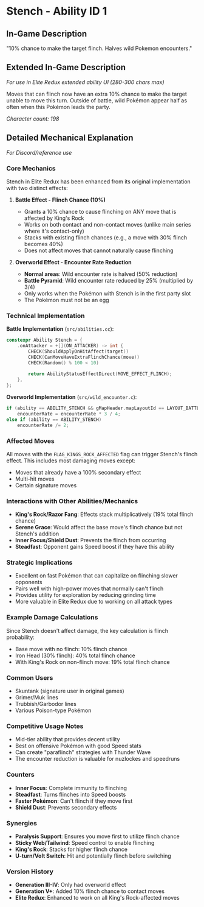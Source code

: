 # Stench - Ability ID 1

## In-Game Description
"10% chance to make the target flinch. Halves wild Pokemon encounters."

## Extended In-Game Description
*For use in Elite Redux extended ability UI (280-300 chars max)*

Moves that can flinch now have an extra 10% chance to make the target unable to move this turn. Outside of battle, wild Pokémon appear half as often when this Pokémon leads the party.

*Character count: 198*

## Detailed Mechanical Explanation
*For Discord/reference use*

### Core Mechanics
Stench in Elite Redux has been enhanced from its original implementation with two distinct effects:

1. **Battle Effect - Flinch Chance (10%)**
   - Grants a 10% chance to cause flinching on ANY move that is affected by King's Rock
   - Works on both contact and non-contact moves (unlike main series where it's contact-only)
   - Stacks with existing flinch chances (e.g., a move with 30% flinch becomes 40%)
   - Does not affect moves that cannot naturally cause flinching

2. **Overworld Effect - Encounter Rate Reduction**
   - **Normal areas**: Wild encounter rate is halved (50% reduction)
   - **Battle Pyramid**: Wild encounter rate reduced by 25% (multiplied by 3/4)
   - Only works when the Pokémon with Stench is in the first party slot
   - The Pokémon must not be an egg

### Technical Implementation

**Battle Implementation** (`src/abilities.cc`):
```cpp
constexpr Ability Stench = {
    .onAttacker = +[](ON_ATTACKER) -> int {
        CHECK(ShouldApplyOnHitAffect(target))
        CHECK(CanMoveHaveExtraFlinchChance(move))
        CHECK(Random() % 100 < 10)
        
        return AbilityStatusEffectDirect(MOVE_EFFECT_FLINCH);
    },
};
```

**Overworld Implementation** (`src/wild_encounter.c`):
```c
if (ability == ABILITY_STENCH && gMapHeader.mapLayoutId == LAYOUT_BATTLE_FRONTIER_BATTLE_PYRAMID_FLOOR)
    encounterRate = encounterRate * 3 / 4;
else if (ability == ABILITY_STENCH)
    encounterRate /= 2;
```

### Affected Moves
All moves with the `FLAG_KINGS_ROCK_AFFECTED` flag can trigger Stench's flinch effect. This includes most damaging moves except:
- Moves that already have a 100% secondary effect
- Multi-hit moves
- Certain signature moves

### Interactions with Other Abilities/Mechanics
- **King's Rock/Razor Fang**: Effects stack multiplicatively (19% total flinch chance)
- **Serene Grace**: Would affect the base move's flinch chance but not Stench's addition
- **Inner Focus/Shield Dust**: Prevents the flinch from occurring
- **Steadfast**: Opponent gains Speed boost if they have this ability

### Strategic Implications
- Excellent on fast Pokémon that can capitalize on flinching slower opponents
- Pairs well with high-power moves that normally can't flinch
- Provides utility for exploration by reducing grinding time
- More valuable in Elite Redux due to working on all attack types

### Example Damage Calculations
Since Stench doesn't affect damage, the key calculation is flinch probability:
- Base move with no flinch: 10% flinch chance
- Iron Head (30% flinch): 40% total flinch chance
- With King's Rock on non-flinch move: 19% total flinch chance

### Common Users
- Skuntank (signature user in original games)
- Grimer/Muk lines
- Trubbish/Garbodor lines
- Various Poison-type Pokémon

### Competitive Usage Notes
- Mid-tier ability that provides decent utility
- Best on offensive Pokémon with good Speed stats
- Can create "paraflinch" strategies with Thunder Wave
- The encounter reduction is valuable for nuzlockes and speedruns

### Counters
- **Inner Focus**: Complete immunity to flinching
- **Steadfast**: Turns flinches into Speed boosts
- **Faster Pokémon**: Can't flinch if they move first
- **Shield Dust**: Prevents secondary effects

### Synergies
- **Paralysis Support**: Ensures you move first to utilize flinch chance
- **Sticky Web/Tailwind**: Speed control to enable flinching
- **King's Rock**: Stacks for higher flinch chance
- **U-turn/Volt Switch**: Hit and potentially flinch before switching

### Version History
- **Generation III-IV**: Only had overworld effect
- **Generation V+**: Added 10% flinch chance to contact moves
- **Elite Redux**: Enhanced to work on all King's Rock-affected moves